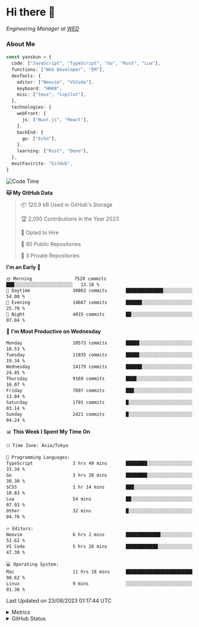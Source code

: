 # Hi there&nbsp;:wave:

<!-- ![Alt text](https://spotify-recently-played-readme.vercel.app/api?user=31kynbuubkiu3r4qh4hjuaglhfay) -->

_Engineering Manager at [WED](https://github.com/wedinc)_

### About Me

```ts
const yanskun = {
  code: ["JavaScript", "TypeScript", "Go", "Rust", "Lua"],
  functions: ["Web Developer", "EM"],
  devTools: {
    editor: ["Neovim", "VSCode"],
    keyboard: "HHKB",
    misc: ["tmux", "Copilot"],
  },
  technologies: {
    webFront: {
      js: ["Nuxt.js", "React"],
    },
    backEnd: {
      go: ["Echo"],
    },
    learning: ["Rust", "Deno"],
  },
  mostFavirite: "GitHub",
}
```

<!--START_SECTION:waka-->
![Code Time](http://img.shields.io/badge/Code%20Time-446%20hrs%2059%20mins-blue)

**🐱 My GitHub Data** 

> 📦 120.9 kB Used in GitHub's Storage 
 > 
> 🏆 2,050 Contributions in the Year 2023
 > 
> 💼 Opted to Hire
 > 
> 📜 90 Public Repositories 
 > 
> 🔑 3 Private Repositories 
 > 
**I'm an Early 🐤** 

```text
🌞 Morning                7520 commits        ███░░░░░░░░░░░░░░░░░░░░░░   13.18 % 
🌆 Daytime                30863 commits       ██████████████░░░░░░░░░░░   54.08 % 
🌃 Evening                14667 commits       ██████░░░░░░░░░░░░░░░░░░░   25.70 % 
🌙 Night                  4015 commits        ██░░░░░░░░░░░░░░░░░░░░░░░   07.04 % 
```
📅 **I'm Most Productive on Wednesday** 

```text
Monday                   10573 commits       █████░░░░░░░░░░░░░░░░░░░░   18.53 % 
Tuesday                  11035 commits       █████░░░░░░░░░░░░░░░░░░░░   19.34 % 
Wednesday                14179 commits       ██████░░░░░░░░░░░░░░░░░░░   24.85 % 
Thursday                 9169 commits        ████░░░░░░░░░░░░░░░░░░░░░   16.07 % 
Friday                   7897 commits        ███░░░░░░░░░░░░░░░░░░░░░░   13.84 % 
Saturday                 1791 commits        █░░░░░░░░░░░░░░░░░░░░░░░░   03.14 % 
Sunday                   2421 commits        █░░░░░░░░░░░░░░░░░░░░░░░░   04.24 % 
```


📊 **This Week I Spent My Time On** 

```text
🕑︎ Time Zone: Asia/Tokyo

💬 Programming Languages: 
TypeScript               3 hrs 49 mins       ████████░░░░░░░░░░░░░░░░░   33.34 % 
Go                       3 hrs 28 mins       ████████░░░░░░░░░░░░░░░░░   30.30 % 
SCSS                     1 hr 14 mins        ███░░░░░░░░░░░░░░░░░░░░░░   10.83 % 
Lua                      54 mins             ██░░░░░░░░░░░░░░░░░░░░░░░   07.93 % 
Other                    32 mins             █░░░░░░░░░░░░░░░░░░░░░░░░   04.76 % 

🔥 Editors: 
Neovim                   6 hrs 2 mins        █████████████░░░░░░░░░░░░   52.62 % 
VS Code                  5 hrs 26 mins       ████████████░░░░░░░░░░░░░   47.38 % 

💻 Operating System: 
Mac                      11 hrs 18 mins      █████████████████████████   98.62 % 
Linux                    9 mins              ░░░░░░░░░░░░░░░░░░░░░░░░░   01.38 % 
```


 Last Updated on 23/08/2023 01:17:44 UTC
<!--END_SECTION:waka-->

<details>
  <summary>Metrics</summary>
  <img src="https://github.com/yanskun/yanskun/blob/main/github-metrics.svg" alt="Metrics">
</details>

<details>
  <summary>GitHub Status</summary>
  <picture>
    <source media="(prefers-color-scheme: dark)" srcset="https://raw.githubusercontent.com/yanskun/yanskun/master/profile-summary-card-output/nord_dark/0-profile-details.svg">
   <img src="https://raw.githubusercontent.com/yanskun/yanskun/master/profile-summary-card-output/default/0-profile-details.svg">
  </picture>
  <br>
  <picture>
    <source media="(prefers-color-scheme: dark)" srcset="https://raw.githubusercontent.com/yanskun/yanskun/master/profile-summary-card-output/nord_dark/1-repos-per-language.svg">
   <img src="https://raw.githubusercontent.com/yanskun/yanskun/master/profile-summary-card-output/default/1-repos-per-language.svg">
  </picture>
  <picture>
    <source media="(prefers-color-scheme: dark)" srcset="https://raw.githubusercontent.com/yanskun/yanskun/master/profile-summary-card-output/nord_dark/2-most-commit-language.svg">
   <img src="https://raw.githubusercontent.com/yanskun/yanskun/master/profile-summary-card-output/default/2-most-commit-language.svg">
  </picture>
  <br>
  <picture>
    <source media="(prefers-color-scheme: dark)" srcset="https://raw.githubusercontent.com/yanskun/yanskun/master/profile-summary-card-output/nord_dark/3-stats.svg">
   <img src="https://raw.githubusercontent.com/yanskun/yanskun/master/profile-summary-card-output/default/3-stats.svg">
  </picture>
  <picture>
    <source media="(prefers-color-scheme: dark)" srcset="https://raw.githubusercontent.com/yanskun/yanskun/master/profile-summary-card-output/nord_dark/4-productive-time.svg">
   <img src="https://raw.githubusercontent.com/yanskun/yanskun/master/profile-summary-card-output/default/4-productive-time.svg">
  </picture>
</details>
